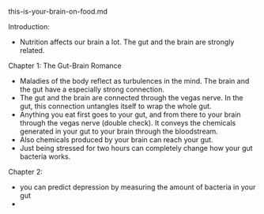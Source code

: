 this-is-your-brain-on-food.md

Introduction:
- Nutrition affects our brain a lot. The gut and the brain are strongly related. 

Chapter 1: The Gut-Brain Romance
- Maladies of the body reflect as turbulences in the mind. The brain and the gut have a especially strong connection.
- The gut and the brain are connected through the vegas nerve. In the gut, this connection untangles itself to wrap the whole gut. 
- Anything you eat first goes to your gut, and from there to your brain through the vegas nerve (double check). It conveys the chemicals generated in your gut to your brain through the bloodstream. 
- Also chemicals produced by your brain can reach your gut. 
- Just being stressed for two hours can completely change how your gut bacteria works. 

Chapter 2:
- you can predict depression by measuring the amount of bacteria in your gut
- 




